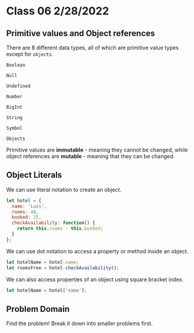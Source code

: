 # Class 06 2/28/2022

## Primitive values and Object references

There are 8 different data types, all of which are primitive value types except for `objects`.

`Boolean`

`Null`

`Undefined`

`Number`

`BigInt`

`String`

`Symbol`

`Objects`

Primitive values are **immutable** - meaning they cannot be changed, while object references are **mutable** - meaning that they can be changed.

## Object Literals

We can use literal notation to create an object.

```javascript
let hotel = {
  name: 'Luis',
  rooms: 40,
  booked: 25,
  checkAvailability: function() {
    return this.rooms - this.booked;
  }
};
```

We can use dot notation to access a property or method inside an object.

```javascript
let hotelName = hotel.name;
let roomsFree = hotel.checkAvailability();
```

We can also access properties of an object using square bracket index.

```javascript
let hotelName = hotel['name'];
```

## Problem Domain

Find the problem! Break it down into smaller problems first.
